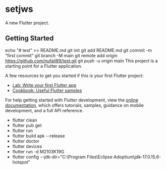 # setjws

A new Flutter project.

## Getting Started
echo "# test" >> README.md
git init
git add README.md
git commit -m "first commit"
git branch -M main
git remote add origin https://github.com/nufail89/test.git
git push -u origin main
This project is a starting point for a Flutter application.

A few resources to get you started if this is your first Flutter project:

- [Lab: Write your first Flutter app](https://docs.flutter.dev/get-started/codelab)
- [Cookbook: Useful Flutter samples](https://docs.flutter.dev/cookbook)

For help getting started with Flutter development, view the
[online documentation](https://docs.flutter.dev/), which offers tutorials,
samples, guidance on mobile development, and a full API reference.

- flutter clean
- flutter pub get
- flutter run
- flutter build apk --release
- flutter doctor
- flutter devices
- flutter run -d M2103K19G
- flutter config --jdk-dir="C:\Program Files\Eclipse Adoptium\jdk-17.0.15.6-hotspot"